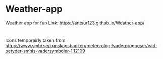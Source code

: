 # Weather-app
Weather app for fun
Link: https://antsur123.github.io/Weather-app/
#
Icons temporairly taken from https://www.smhi.se/kunskapsbanken/meteorologi/vaderprognoser/vad-betyder-smhis-vadersymboler-1.12109
